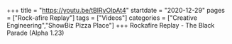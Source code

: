 +++
title = "https://youtu.be/tBlRyOlpAt4"
startdate = "2020-12-29"
pages = ["Rock-afire Replay"]
tags = ["Videos"]
categories = ["Creative Engineering","ShowBiz Pizza Place"]
+++
Rockafire Replay - The Black Parade (Alpha 1.23)
